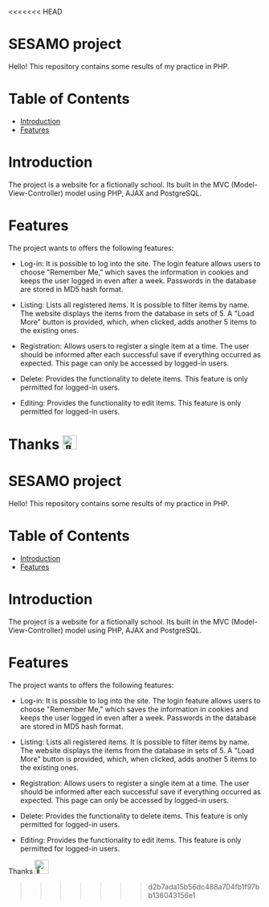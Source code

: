 <<<<<<< HEAD
# SESAMO project

Hello! This repository contains some results of my practice in PHP. 

# Table of Contents
* [Introduction]('#Introduction')
* [Features]('#Features')

# Introduction
The project is a website for a fictionally school. Its built in the MVC (Model-View-Controller) model using PHP, AJAX and PostgreSQL.

# Features
The project wants to offers the following features:

* Log-in: It is possible to log into the site. The login feature allows users to choose "Remember Me," which saves the information in cookies and keeps the user logged in even after a week. Passwords in the database are stored in MD5 hash format.

* Listing: Lists all registered items. It is possible to filter items by name. The website displays the items from the database in sets of 5. A "Load More" button is provided, which, when clicked, adds another 5 items to the existing ones.

* Registration: Allows users to register a single item at a time. The user should be informed after each successful save if everything occurred as expected. This page can only be accessed by logged-in users.

* Delete: Provides the functionality to delete items. This feature is only permitted for logged-in users.

* Editing: Provides the functionality to edit items. This feature is only permitted for logged-in users.

Thanks     <img src="https://github.com/wervlad/wervlad/assets/24524555/766d336d-b87d-44ba-807c-c51de2bc6b4d" width="28px" alt="👋">
=======
# SESAMO project

Hello! This repository contains some results of my practice in PHP. 

# Table of Contents
* [Introduction]('#Introduction')
* [Features]('#Features')

# Introduction
The project is a website for a fictionally school. Its built in the MVC (Model-View-Controller) model using PHP, AJAX and PostgreSQL.

# Features
The project wants to offers the following features:

* Log-in: It is possible to log into the site. The login feature allows users to choose "Remember Me," which saves the information in cookies and keeps the user logged in even after a week. Passwords in the database are stored in MD5 hash format.

* Listing: Lists all registered items. It is possible to filter items by name. The website displays the items from the database in sets of 5. A "Load More" button is provided, which, when clicked, adds another 5 items to the existing ones.

* Registration: Allows users to register a single item at a time. The user should be informed after each successful save if everything occurred as expected. This page can only be accessed by logged-in users.

* Delete: Provides the functionality to delete items. This feature is only permitted for logged-in users.

* Editing: Provides the functionality to edit items. This feature is only permitted for logged-in users.

Thanks     <img src="https://github.com/wervlad/wervlad/assets/24524555/766d336d-b87d-44ba-807c-c51de2bc6b4d" width="28px" alt="👋">
>>>>>>> d2b7ada15b56dc488a704fb1f97bb136043156e1

